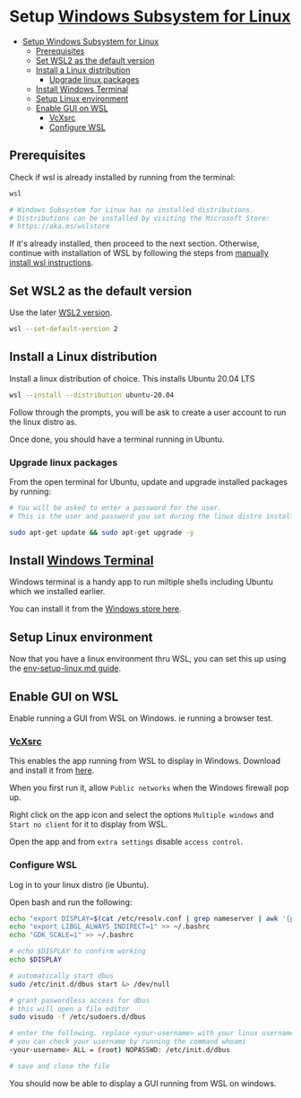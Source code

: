 # Setup [Windows Subsystem for Linux](https://docs.microsoft.com/en-us/windows/wsl/about)

- [Setup Windows Subsystem for Linux](#setup-windows-subsystem-for-linux)
  - [Prerequisites](#prerequisites)
  - [Set WSL2 as the default version](#set-wsl2-as-the-default-version)
  - [Install a Linux distribution](#install-a-linux-distribution)
    - [Upgrade linux packages](#upgrade-linux-packages)
  - [Install Windows Terminal](#install-windows-terminal)
  - [Setup Linux environment](#setup-linux-environment)
  - [Enable GUI on WSL](#enable-gui-on-wsl)
    - [VcXsrc](#vcxsrc)
    - [Configure WSL](#configure-wsl)

## Prerequisites

Check if wsl is already installed by running from the terminal:

```bash
wsl

# Windows Subsystem for Linux has no installed distributions.
# Distributions can be installed by visiting the Microsoft Store:
# https://aka.ms/wslstore
```

If it's already installed, then proceed to the next section. Otherwise, continue with installation of WSL by following the steps from [manually install wsl instructions](https://docs.microsoft.com/en-us/windows/wsl/install-manual).

## Set WSL2 as the default version

Use the later [WSL2 version](https://aka.ms/wsl2).

```bash
wsl --set-default-version 2
```

## Install a Linux distribution

Install a linux distribution of choice. This installs Ubuntu 20.04 LTS

```bash
wsl --install --distribution ubuntu-20.04
```

Follow through the prompts, you will be ask to create a user account to run the linux distro as.

Once done, you should have a terminal running in Ubuntu.

### Upgrade linux packages

From the open terminal for Ubuntu, update and upgrade installed packages by running:

```bash
# You will be asked to enter a password for the user.
# This is the user and password you set during the linux distro installation.

sudo apt-get update && sudo apt-get upgrade -y
```

## Install [Windows Terminal](https://docs.microsoft.com/en-us/windows/terminal/install)

Windows terminal is a handy app to run miltiple shells including Ubuntu which we installed earlier.

You can install it from the [Windows store here](https://www.microsoft.com/en-nz/p/windows-terminal/9n0dx20hk701?rtc=1).

## Setup Linux environment

Now that you have a linux environment thru WSL, you can set this up using the [env-setup-linux.md guide](https://github.com/noelsevilla/notes/blob/master/configs/env-setup-linux.md).

## Enable GUI on WSL

Enable running a GUI from WSL on Windows. ie running a browser test.

### [VcXsrc](https://sourceforge.net/projects/vcxsrv/)

This enables the app running from WSL to display in Windows. Download and install it from [here](https://sourceforge.net/projects/vcxsrv/).

When you first run it, allow `Public networks` when the Windows firewall pop up.

Right click on the app icon and select the options `Multiple windows` and `Start no client` for it to display from WSL.

Open the app and from `extra settings` disable `access control`.

### Configure WSL

Log in to your linux distro (ie Ubuntu).

Open bash and run the following:

```bash
echo "export DISPLAY=$(cat /etc/resolv.conf | grep nameserver | awk '{print $2; exit;}'):0.0" >> ~/.bashrc
echo "export LIBGL_ALWAYS_INDIRECT=1" >> ~/.bashrc
echo "GDK_SCALE=1" >> ~/.bashrc

# echo $DISPLAY to confirm working
echo $DISPLAY

# automatically start dbus
sudo /etc/init.d/dbus start &> /dev/null

# grant paswordless access for dbus
# this will open a file editor
sudo visudo -f /etc/sudoers.d/dbus

# enter the following. replace <your-username> with your linux username
# you can check your username by running the command whoami
<your-username> ALL = (root) NOPASSWD: /etc/init.d/dbus

# save and close the file
```

You should now be able to display a GUI running from WSL on windows.
